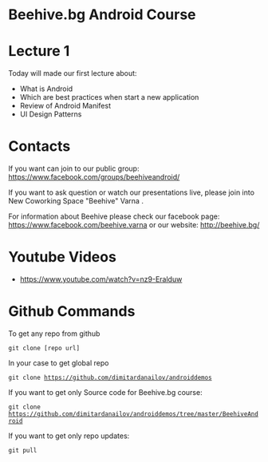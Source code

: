 <h1>Beehive.bg Android Course</h1>

Lecture 1 
=======================
Today will made our first lecture about: 
- What is Android
- Which are best practices when start a new application
- Review of Android Manifest
- UI Design Patterns

Contacts
=======================
If you want can join to our public group: 
https://www.facebook.com/groups/beehiveandroid/

If you want to ask question or watch  our presentations live, please join into New Coworking Space "Beehive" Varna .

For information about Beehive please check our facebook page: https://www.facebook.com/beehive.varna or our website: http://beehive.bg/

Youtube Videos
=======================

- https://www.youtube.com/watch?v=nz9-Eralduw

Github Commands
=======================
To get any repo from github

<code>git clone [repo url]</code>

In your case to get global repo

<code>git clone https://github.com/dimitardanailov/androiddemos</code>

If you want to get only Source code for Beehive.bg course: 

<code>git clone https://github.com/dimitardanailov/androiddemos/tree/master/BeehiveAndroid</code>

If you want to get only repo updates:

<code>git pull</code>

